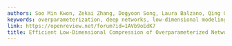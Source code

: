 ```yaml
---
authors: Soo Min Kwon, Zekai Zhang, Dogyoon Song, Laura Balzano, Qing Qu
keywords: overparameterization, deep networks, low-dimensional modeling
link: https://openreview.net/forum?id=1AVb9oEdK7
title: Efficient Low-Dimensional Compression of Overparameterized Networks
---
```

